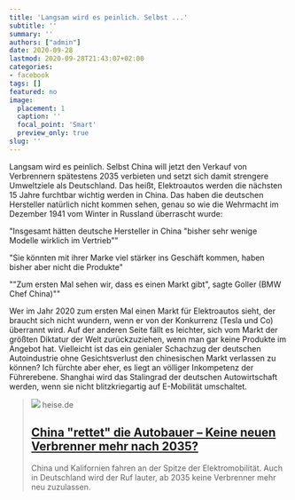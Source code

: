 ```yaml
---
title: 'Langsam wird es peinlich. Selbst ...'
subtitle: ''
summary: ''
authors: ["admin"]
date: 2020-09-28
lastmod: 2020-09-28T21:43:07+02:00
categories:
- facebook
tags: []
featured: no
image:
  placement: 1
  caption: ''
  focal_point: 'Smart'
  preview_only: true
slug: ''
---
```

Langsam wird es peinlich. Selbst China will jetzt den Verkauf von Verbrennern spätestens 2035 verbieten und setzt sich damit strengere Umweltziele als Deutschland. Das heißt, Elektroautos werden die nächsten 15 Jahre furchtbar wichtig werden in China. Das haben die deutschen Hersteller natürlich nicht kommen sehen, genau so wie die Wehrmacht im Dezember 1941 vom Winter in Russland überrascht wurde:

"Insgesamt hätten deutsche Hersteller in China "bisher sehr wenige Modelle wirklich im Vertrieb""

"Sie könnten mit ihrer Marke viel stärker ins Geschäft kommen, haben bisher aber nicht die Produkte"

""Zum ersten Mal sehen wir, dass es einen Markt gibt", sagte Goller (BMW Chef China)""

Wer im Jahr 2020 zum ersten Mal einen Markt für Elektroautos sieht, der braucht sich nicht wundern, wenn er von der Konkurrenz (Tesla und Co) überrannt wird. Auf der anderen Seite fällt es leichter, sich vom Markt der größten Diktatur der Welt zurückzuziehen, wenn man gar keine Produkte im Angebot hat. Vielleicht ist das ein genialer Schachzug der deutschen Autoindustrie ohne Gesichtsverlust den chinesischen Markt verlassen zu können? Ich fürchte aber eher, es liegt an völliger Inkompetenz der Führerebene. Shanghai wird das Stalingrad der deutschen Autowirtschaft werden, wenn sie nicht blitzkriegartig auf E-Mobilität umschaltet.
> [![](https://heise.cloudimg.io/bound/1200x1200/q85.png-lossy-85.webp-lossy-85.foil1/_www-heise-de_/imgs/18/2/9/7/5/8/4/9/shutterstock_1179686422-9ee974b7389be901.jpeg)](https://www.heise.de/news/China-rettet-die-Autobauer-Keine-neuen-Verbrenner-mehr-nach-2035-4913526.html)
> heise.de
> ## [China "rettet" die Autobauer – Keine neuen Verbrenner mehr nach 2035?](https://www.heise.de/news/China-rettet-die-Autobauer-Keine-neuen-Verbrenner-mehr-nach-2035-4913526.html)
>
>China und Kalifornien fahren an der Spitze der Elektromobilität. Auch in Deutschland wird der Ruf lauter, ab 2035 keine Verbrenner mehr neu zuzulassen.

